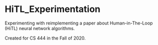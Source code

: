 # HiTL_Experimentation
Experimenting with reimplementing a paper about Human-in-The-Loop (HiTL) neural network algorithms.

Created for CS 444 in the Fall of 2020.
